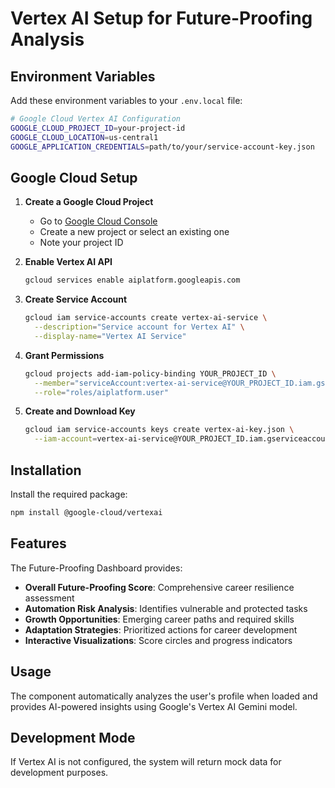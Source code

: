# Vertex AI Setup for Future-Proofing Analysis

## Environment Variables

Add these environment variables to your `.env.local` file:

```bash
# Google Cloud Vertex AI Configuration
GOOGLE_CLOUD_PROJECT_ID=your-project-id
GOOGLE_CLOUD_LOCATION=us-central1
GOOGLE_APPLICATION_CREDENTIALS=path/to/your/service-account-key.json
```

## Google Cloud Setup

1. **Create a Google Cloud Project**
   - Go to [Google Cloud Console](https://console.cloud.google.com/)
   - Create a new project or select an existing one
   - Note your project ID

2. **Enable Vertex AI API**
   ```bash
   gcloud services enable aiplatform.googleapis.com
   ```

3. **Create Service Account**
   ```bash
   gcloud iam service-accounts create vertex-ai-service \
     --description="Service account for Vertex AI" \
     --display-name="Vertex AI Service"
   ```

4. **Grant Permissions**
   ```bash
   gcloud projects add-iam-policy-binding YOUR_PROJECT_ID \
     --member="serviceAccount:vertex-ai-service@YOUR_PROJECT_ID.iam.gserviceaccount.com" \
     --role="roles/aiplatform.user"
   ```

5. **Create and Download Key**
   ```bash
   gcloud iam service-accounts keys create vertex-ai-key.json \
     --iam-account=vertex-ai-service@YOUR_PROJECT_ID.iam.gserviceaccount.com
   ```

## Installation

Install the required package:

```bash
npm install @google-cloud/vertexai
```

## Features

The Future-Proofing Dashboard provides:

- **Overall Future-Proofing Score**: Comprehensive career resilience assessment
- **Automation Risk Analysis**: Identifies vulnerable and protected tasks
- **Growth Opportunities**: Emerging career paths and required skills
- **Adaptation Strategies**: Prioritized actions for career development
- **Interactive Visualizations**: Score circles and progress indicators

## Usage

The component automatically analyzes the user's profile when loaded and provides AI-powered insights using Google's Vertex AI Gemini model.

## Development Mode

If Vertex AI is not configured, the system will return mock data for development purposes.
